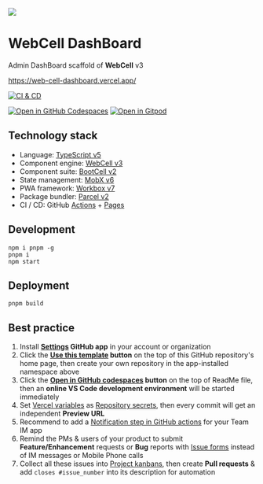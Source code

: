 ![](https://git-pager.vercel.app/src/image/WebCell-0.png)

# WebCell DashBoard

Admin DashBoard scaffold of **WebCell** v3

https://web-cell-dashboard.vercel.app/

[![CI & CD](https://github.com/EasyWebApp/DashBoard/actions/workflows/main.yml/badge.svg)][2]

[![Open in GitHub Codespaces](https://github.com/codespaces/badge.svg)][3]
[![Open in Gitpod](https://gitpod.io/button/open-in-gitpod.svg)][4]

## Technology stack

-   Language: [TypeScript v5][5]
-   Component engine: [WebCell v3][6]
-   Component suite: [BootCell v2][7]
-   State management: [MobX v6][8]
-   PWA framework: [Workbox v7][9]
-   Package bundler: [Parcel v2][10]
-   CI / CD: GitHub [Actions][11] + [Pages][12]

## Development

```shell
npm i pnpm -g
pnpm i
npm start
```

## Deployment

```shell
pnpm build
```

## Best practice

1.  Install **[Settings][13] GitHub app** in your account or organization
2.  Click the **[Use this template][14] button** on the top of this GitHub repository's home page, then create your own repository in the app-installed namespace above
3.  Click the **[Open in GitHub codespaces][3] button** on the top of ReadMe file, then an **online VS Code development environment** will be started immediately
4.  Set [Vercel variables][15] as [Repository secrets][16], then every commit will get an independent **Preview URL**
5.  Recommend to add a [Notification step in GitHub actions][17] for your Team IM app
6.  Remind the PMs & users of your product to submit **Feature/Enhancement** requests or **Bug** reports with [Issue forms][18] instead of IM messages or Mobile Phone calls
7.  Collect all these issues into [Project kanbans][19], then create **Pull requests** & add `closes #issue_number` into its description for automation

[2]: https://github.com/EasyWebApp/DashBoard/actions/workflows/main.yml
[3]: https://codespaces.new/EasyWebApp/DashBoard
[4]: https://gitpod.io/?autostart=true#https://github.com/EasyWebApp/DashBoard
[5]: https://typescriptlang.org/
[6]: https://web-cell.dev/
[7]: https://bootstrap.web-cell.dev/
[8]: https://mobx.js.org/
[9]: https://developers.google.com/web/tools/workbox
[10]: https://parceljs.org/
[11]: https://github.com/features/actions
[12]: https://pages.github.com/
[13]: https://github.com/apps/settings
[14]: https://github.com/new?template_name=DashBoard&template_owner=EasyWebApp
[15]: https://github.com/idea2app/Next-Bootstrap-ts/blob/80967ed49045af9dbcf4d3695a2c39d53a6f71f1/.github/workflows/pull-request.yml#L9-L12
[16]: https://github.com/EasyWebApp/DashBoard/settings/secrets/actions
[17]: https://github.com/kaiyuanshe/kaiyuanshe.github.io/blob/bb4675a56bf1d6b207231313da5ed0af7cf0ebd6/.github/workflows/pull-request.yml#L32-L56
[18]: https://github.com/EasyWebApp/DashBoard/issues/new/choose
[19]: https://github.com/EasyWebApp/DashBoard/projects
